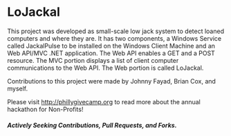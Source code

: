 # LoJackal

This project was developed as small-scale low jack system to detect loaned computers and where they are. It has two components, a Windows Service called JackalPulse to be installed on the Windows Client Machine and an Web API/MVC .NET application. The Web API enables a GET and a POST resource. The MVC portion displays a list of client computer communications to the Web API. The Web portion is called LoJackal.

Contributions to this project were made by Johnny Fayad, Brian Cox, and myself.

Please visit http://phillygivecamp.org to read more about the annual hackathon for Non-Profits!


##### Actively Seeking Contributions, Pull Requests, and Forks.
